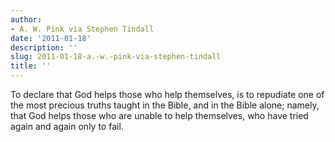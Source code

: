 ```yaml
---
author:
- A. W. Pink via Stephen Tindall
date: '2011-01-18'
description: ''
slug: 2011-01-18-a.-w.-pink-via-stephen-tindall
title: ''
---
```

To declare that God helps those who help themselves, is to repudiate one of the most precious truths taught in the Bible, and in the Bible alone; namely, that God helps those who are unable to help themselves, who have tried again and again only to fail.



